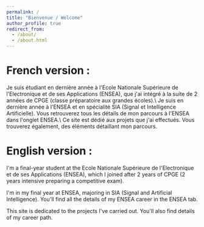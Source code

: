 ```yaml
---
permalink: /
title: "Bienvenue / Welcome"
author_profile: true
redirect_from: 
  - /about/
  - /about.html
---
```


French version :
=====
Je suis étudiant en dernière année à l'Ecole Nationale Supérieure de l'Electronique et de ses Applications (ENSEA), que j'ai intégré à la suite de 2 années de CPGE (classe préparatoire aux grandes écoles).\\
Je suis en dernière année à l'ENSEA et en spécialité SIA (Signal et Intelligence Artificielle).
Vous retrouverez tous les détails de mon parcours à l'ENSEA dans l'onglet ENSEA.\\
Ce site est dédié aux projets que j'ai effectués. Vous trouverez également, des éléments détaillant mon parcours.
  

English version :
=====
I'm a final-year student at the Ecole Nationale Supérieure de l'Electronique et de ses Applications (ENSEA), which I joined after 2 years of CPGE (2 years intensive preparing a competitive exam).

I'm in my final year at ENSEA, majoring in SIA (Signal and Artificial Intelligence).
You'll find all the details of my ENSEA career in the ENSEA tab.

This site is dedicated to the projects I've carried out. You'll also find details of my career path. 